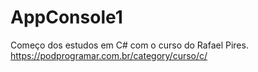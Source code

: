 # AppConsole1
Começo dos estudos em C# com o curso do Rafael Pires.
https://podprogramar.com.br/category/curso/c/
